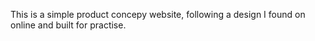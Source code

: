 This is a simple product concepy website, following a design I found on online and built for practise. 
